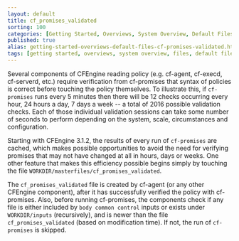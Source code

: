 ```yaml
---
layout: default
title: cf_promises_validated
sorting: 100
categories: [Getting Started, Overviews, System Overview, Default Files, cf_promises_validated]
published: true
alias: getting-started-overviews-default-files-cf-promises-validated.html
tags: [getting started, overviews, system overview, files, default files, file structure, cf_promises_validated]
---
```


Several components of CFEngine reading policy (e.g. cf-agent, cf-execd, cf-serverd, etc.) require verification from cf-promises that syntax of policies is correct before touching the policy themselves. To illustrate this, if `cf-promises` runs every 5 minutes then there will be 12 checks occurring every hour, 24 hours a day, 7 days a week -- a total of 2016 possible validation checks. Each of those individual validation sessions can take some number of seconds to perform depending on the system, scale, circumstances and configuration.

Starting with CFEngine 3.1.2, the results of every run of `cf-promises` are cached, which makes possible opportunities to avoid the need for verifying promises that may not have changed at all in hours, days or weeks. One other feature that makes this efficiency possible begins simply by touching the file `WORKDIR/masterfiles/cf_promises_validated`. 

The `cf_promises_validated` file is created by cf-agent (or any other CFEngine component), after it has successfully verified the policy with cf-promises. Also, before running cf-promises, the components check if any file is either included by `body common control` inputs or exists under `WORKDIR/inputs` (recursively), and is newer than the file `cf_promises_validated` (based on modification time). If not, the run of `cf-promises` is skipped.